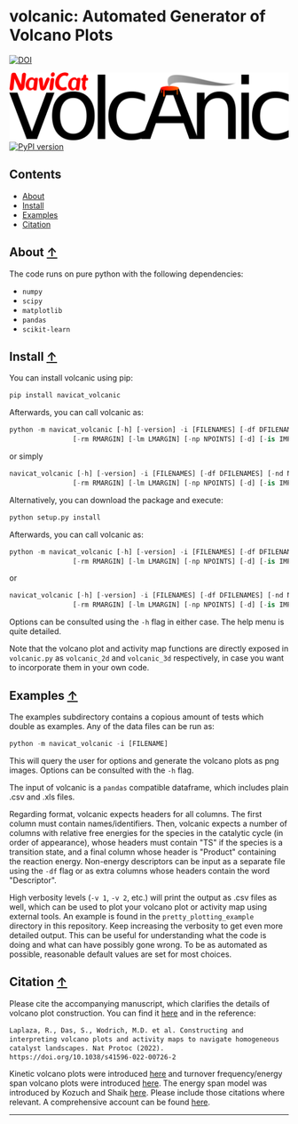 volcanic: Automated Generator of Volcano Plots
==============================================
[![DOI](https://zenodo.org/badge/381737392.svg)](https://zenodo.org/badge/latestdoi/381737392)

![volcanic logo](./images/volcanic_logo.png)
[![PyPI version](https://badge.fury.io/py/navicat_volcanic.svg)](https://badge.fury.io/py/navicat_volcanic)

## Contents
* [About](#about-)
* [Install](#install-)
* [Examples](#examples-)
* [Citation](#citation-)

## About [↑](#about)

The code runs on pure python with the following dependencies: 
- `numpy`
- `scipy`
- `matplotlib`
- `pandas`
- `scikit-learn`


## Install [↑](#install)

You can install volcanic using pip:

```python
pip install navicat_volcanic
```

Afterwards, you can call volcanic as:

```python
python -m navicat_volcanic [-h] [-version] -i [FILENAMES] [-df DFILENAMES] [-nd ND] [-v VERB] [-r RUNMODE] [-lsfer | -thermo | -kinetic | -es | -tof | -all] [-T TEMP] [-pm PLOTMODE] [-ic IC] [-fc FC]
                [-rm RMARGIN] [-lm LMARGIN] [-np NPOINTS] [-d] [-is IMPUTER_STRAT] [-refill]
```
or simply
```python
navicat_volcanic [-h] [-version] -i [FILENAMES] [-df DFILENAMES] [-nd ND] [-v VERB] [-r RUNMODE] [-lsfer | -thermo | -kinetic | -es | -tof | -all] [-T TEMP] [-pm PLOTMODE] [-ic IC] [-fc FC]
                [-rm RMARGIN] [-lm LMARGIN] [-np NPOINTS] [-d] [-is IMPUTER_STRAT] [-refill]
```

Alternatively, you can download the package and execute:

```python 
python setup.py install
```

Afterwards, you can call volcanic as:

```python
python -m navicat_volcanic [-h] [-version] -i [FILENAMES] [-df DFILENAMES] [-nd ND] [-v VERB] [-r RUNMODE] [-lsfer | -thermo | -kinetic | -es | -tof | -all] [-T TEMP] [-pm PLOTMODE] [-ic IC] [-fc FC]
                [-rm RMARGIN] [-lm LMARGIN] [-np NPOINTS] [-d] [-is IMPUTER_STRAT] [-refill]
```
or
```python
navicat_volcanic [-h] [-version] -i [FILENAMES] [-df DFILENAMES] [-nd ND] [-v VERB] [-r RUNMODE] [-lsfer | -thermo | -kinetic | -es | -tof | -all] [-T TEMP] [-pm PLOTMODE] [-ic IC] [-fc FC]
                [-rm RMARGIN] [-lm LMARGIN] [-np NPOINTS] [-d] [-is IMPUTER_STRAT] [-refill]
```


Options can be consulted using the `-h` flag in either case. The help menu is quite detailed. 

Note that the volcano plot and activity map functions are directly exposed in `volcanic.py` as `volcanic_2d` and `volcanic_3d` respectively, in case you want to incorporate them in your own code.

## Examples [↑](#examples)

The examples subdirectory contains a copious amount of tests which double as examples. Any of the data files can be run as:

```python
python -m navicat_volcanic -i [FILENAME]
```

This will query the user for options and generate the volcano plots as png images. Options can be consulted with the `-h` flag.

The input of volcanic is a `pandas` compatible dataframe, which includes plain .csv and .xls files. 

Regarding format, volcanic expects headers for all columns. The first column must contain names/identifiers. Then, volcanic expects a number of columns with relative free energies for the species in the catalytic cycle (in order of appearance), whose headers must contain "TS" if the species is a transition state, and a final column whose header is "Product" containing the reaction energy. Non-energy descriptors can be input as a separate file using the `-df` flag or as extra columns whose headers contain the word "Descriptor".

High verbosity levels (`-v 1`, `-v 2`, etc.) will print the output as .csv files as well, which can be used to plot your volcano plot or activity map using external tools. An example is found in the `pretty_plotting_example` directory in this repository. Keep increasing the verbosity to get even more detailed output. This can be useful for understanding what the code is doing and what can have possibly gone wrong. To be as automated as possible, reasonable default values are set for most choices.


## Citation [↑](#citation)

Please cite the accompanying manuscript, which clarifies the details of volcano plot construction. You can find it [here](https://rdcu.be/cT7uu) and in the reference:

```
Laplaza, R., Das, S., Wodrich, M.D. et al. Constructing and interpreting volcano plots and activity maps to navigate homogeneous catalyst landscapes. Nat Protoc (2022). https://doi.org/10.1038/s41596-022-00726-2
```

Kinetic volcano plots were introduced [here](https://doi.org/10.1039/C6SC01660J) and turnover frequency/energy span volcano plots were introduced [here](https://doi.org/10.1021/acscatal.9b00717). The energy span model was introduced by Kozuch and Shaik [here](https://doi.org/10.1021/ar1000956). Please include those citations where relevant. A comprehensive account can be found [here](https://doi.org/10.1021/acs.accounts.0c00857).


---


